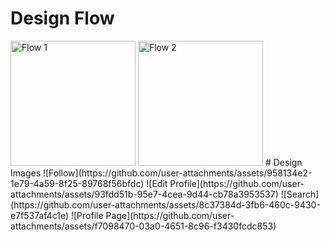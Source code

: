 # Design Flow
<img src="https://github.com/user-attachments/assets/dcf6827c-e83b-4bbf-85ab-2ba87da3b4ac" alt="Flow 1" width="200">
<img src="https://github.com/user-attachments/assets/7bad6719-0e85-4762-815e-f331976be203" alt="Flow 2" width="200">
# Design Images
![Follow](https://github.com/user-attachments/assets/958134e2-1e79-4a59-8f25-89768f56bfdc)
![Edit Profile](https://github.com/user-attachments/assets/93fdd51b-95e7-4cea-9d44-cb78a3953537)
![Search](https://github.com/user-attachments/assets/8c37384d-3fb6-460c-9430-e7f537af4c1e)
![Profile Page](https://github.com/user-attachments/assets/f7098470-03a0-4651-8c96-f3430fcdc853)
